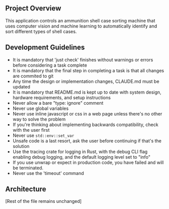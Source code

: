 ## Project Overview

This application controls an ammunition shell case sorting machine that uses
computer vision and machine learning to automatically identify and sort
different types of shell cases.

## Development Guidelines

- It is mandatory that 'just check' finishes without warnings or errors before
  considering a task complete
- It is mandatory that the final step in completing a task is that all changes
  are commited to git
- Any time the design or implementation changes, CLAUDE.md must be updated
- It is mandatory that README.md is kept up to date with system design, hardware
  requirements, and setup instructions
- Never allow a bare "type: ignore" comment
- Never use global variables
- Never use inline javascript or css in a web page unless there's no other way
  to solve the problem
- If you're thinking about implementing backwards compatibility, check with the
  user first
- Never use `std::env::set_var`
- Unsafe code is a last resort, ask the user before continuing if that's the
  solution
- Use the tracing crate for logging in Rust, with the debug CLI flag enabling
  debug logging, and the default logging level set to "info"
- If you use unwrap or expect in production code, you have failed and will be
  terminated.
- Never use the 'timeout' command

## Architecture

[Rest of the file remains unchanged]